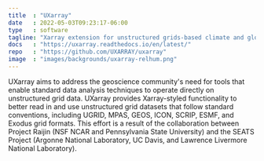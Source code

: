 ```yaml
---
title  : "UXarray"
date   : 2022-05-03T09:23:17-06:00
type   : software
tagline: "Xarray extension for unstructured grids-based climate and global weather data analysis and visualization."
docs   : "https://uxarray.readthedocs.io/en/latest/"
repo   : "https://github.com/UXARRAY/uxarray"
image  : "images/backgrounds/uxarray-relhum.png"
---
```


UXarray aims to address the geoscience community's need for tools that enable standard data analysis techniques to operate directly on unstructured grid data. UXarray provides Xarray-styled functionality to better read in and use unstructured grid datasets that follow standard conventions, including UGRID, MPAS, GEOS, ICON, SCRIP, ESMF, and Exodus grid formats. This effort is a result of the collaboration between Project Raijin (NSF NCAR and Pennsylvania State University) and the SEATS Project (Argonne National Laboratory, UC Davis, and Lawrence Livermore National Laboratory).

